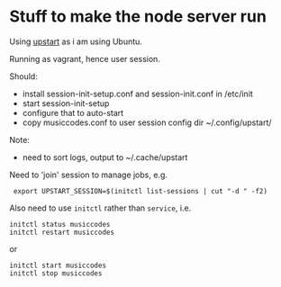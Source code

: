 # Stuff to make the node server run

Using [upstart](http://upstart.ubuntu.com/cookbook) as i am using Ubuntu.

Running as vagrant, hence user session.

Should:
- install session-init-setup.conf and session-init.conf in /etc/init
- start session-init-setup
- configure that to auto-start
- copy musiccodes.conf to user session config dir ~/.config/upstart/

Note:
- need to sort logs, output to ~/.cache/upstart

Need to 'join' session to manage jobs, e.g. 
```
 export UPSTART_SESSION=$(initctl list-sessions | cut "-d " -f2)
```
Also need to use `initctl` rather than `service`, i.e.
```
initctl status musiccodes
initctl restart musiccodes
```
or
```
initctl start musiccodes
initctl stop musiccodes
```

